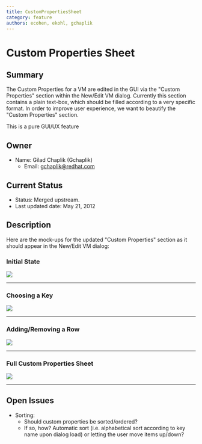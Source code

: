 ```yaml
---
title: CustomPropertiesSheet
category: feature
authors: ecohen, ekohl, gchaplik
---
```


# Custom Properties Sheet

## Summary

The Custom Properties for a VM are edited in the GUI via the "Custom Properties" section within the New/Edit VM dialog. Currently this section contains a plain text-box, which should be filled according to a very specific format. In order to improve user experience, we want to beautify the "Custom Properties" section.

This is a pure GUI/UX feature

## Owner

*   Name: Gilad Chaplik (Gchaplik)
    -   Email: <gchaplik@redhat.com>

## Current Status

*   Status: Merged upstream.
*   Last updated date: May 21, 2012

## Description

Here are the mock-ups for the updated "Custom Properties" section as it should appear in the New/Edit VM dialog:

### Initial State

![](/images/wiki/Custompropertiesinitialstate.png)

------------------------------------------------------------------------

### Choosing a Key

![](/images/wiki/Custompropertiesfirstkey.png)

------------------------------------------------------------------------

### Adding/Removing a Row

![](/images/wiki/Custompropertiesaddrow.png)

------------------------------------------------------------------------

### Full Custom Properties Sheet

![](/images/wiki/Custompropertiesfull.png)

------------------------------------------------------------------------

## Open Issues

*   Sorting:
    -   Should custom properties be sorted/ordered?
    -   If so, how? Automatic sort (i.e. alphabetical sort according to key name upon dialog load) or letting the user move items up/down?


